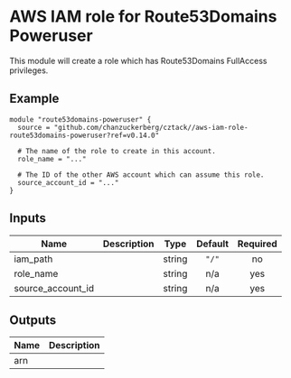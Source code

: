# AWS IAM role for Route53Domains Poweruser

This module will create a role which has Route53Domains FullAccess privileges.

## Example

```hcl
module "route53domains-poweruser" {
  source = "github.com/chanzuckerberg/cztack//aws-iam-role-route53domains-poweruser?ref=v0.14.0"

  # The name of the role to create in this account.
  role_name = "..."

  # The ID of the other AWS account which can assume this role.
  source_account_id = "..."
}

```

<!-- START -->
## Inputs

| Name | Description | Type | Default | Required |
|------|-------------|:----:|:-----:|:-----:|
| iam\_path |  | string | `"/"` | no |
| role\_name |  | string | n/a | yes |
| source\_account\_id |  | string | n/a | yes |

## Outputs

| Name | Description |
|------|-------------|
| arn |  |

<!-- END -->
